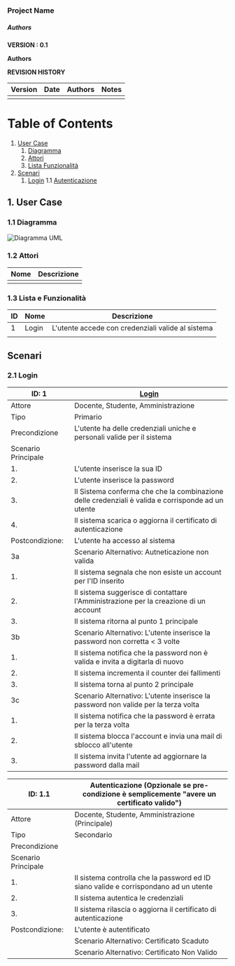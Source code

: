 ### Project Name
##### Authors

**VERSION : 0.1**

**Authors**  


**REVISION HISTORY**

| Version    | Date        | Authors      | Notes        |
| ----------- | ----------- | ----------- | ----------- |
|  |  |  |


# Table of Contents

1. [User Case](#p1)
	1. [Diagramma](#sp1.1)
	2. [Attori](#sp1.2) 
	3. [Lista Funzionalità](#sp1.3)
2. [Scenari](#p2)
	1. [Login](#sp2.1)
	1.1 [Autenticazione](#sp2.1.1)


<a name="p1"></a>

## 1. User Case

<a name="sp1.1"></a>

### 1.1 Diagramma

![Diagramma UML]()

<a name="sp1.2"></a>

### 1.2 Attori

| Nome | Descrizione |
| ----------- | ----------- | 
|  |  |


<a name="sp1.3"></a>

### 1.3 Lista e Funzionalità 
| ID | Nome | Descrizione |
| ----------- | ----------- | ----------- | 
| 1 | Login | L'utente accede con credenziali valide al sistema |
|  |  |  |

<a name="p2"></a>

## Scenari

<a name="sp2.1"></a>

### 2.1 Login

| ID: 1 | <u>Login</u> |
| ----------- | ----------- | 
| Attore | Docente, Studente, Amministrazione |
| Tipo | Primario | 
| Precondizione | L'utente ha delle credenziali uniche e personali valide per il sistema |
| Scenario Principale | |
| 1. | L'utente inserisce la sua ID |
| 2. | L'utente inserisce la password |
| 3. | Il Sistema conferma che che la combinazione delle credenziali è valida e corrisponde ad un utente | 
| 4. | Il sistema scarica o aggiorna il certificato di autenticazione |
| Postcondizione: | L'utente ha accesso al sistema |
| 3a | Scenario Alternativo: Autneticazione non valida |
| 1. | Il sistema segnala che non esiste un account per l'ID inserito |
| 2. | Il sistema suggerisce di contattare l'Amministrazione per la creazione di un account |
| 3. | Il sistema ritorna al punto 1 principale |
| 3b | Scenario Alternativo: L'utente inserisce la password non corretta < 3 volte |
| 1. | Il sistema notifica che la password non è valida e invita a digitarla di nuovo |
| 2. | Il sistema incrementa il counter dei fallimenti |
| 3. | Il sistema torna al punto 2 principale |
| 3c | Scenario Alternativo: L'utente inserisce la password non valide per la terza volta |
| 1. | Il sistema notifica che la password è errata per la terza volta |
| 2. | Il sistema blocca l'account e invia una mail di sblocco all'utente |
| 3. | Il sistema invita l'utente ad aggiornare la password dalla mail |

<a name ="sp2.1.1"></a>

| ID: 1.1 | Autenticazione (Opzionale se pre-condizione è semplicemente "avere un certificato valido") |
| ----------- | ----------- | 
| Attore | Docente, Studente, Amministrazione (Principale) |
| Tipo | Secondario | 
| Precondizione | |
| Scenario Principale | |
| 1. | Il sistema controlla che la password ed ID siano valide e corrispondano ad un utente |
| 2. | Il sistema autentica le credenziali |
| 3. | Il sistema rilascia o aggiorna il certificato di autenticazione |
| Postcondizione: | L'utente è autentificato |
|| Scenario Alternativo: Certificato Scaduto |
|| Scenario Alternativo: Certificato Non Valido |

<a name="sp2.2"></a>

